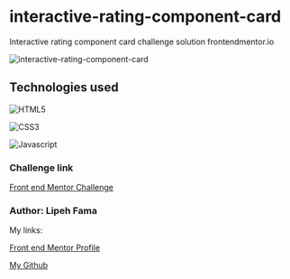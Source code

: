 # interactive-rating-component-card
 Interactive rating component card challenge solution frontendmentor.io

![interactive-rating-component-card](https://user-images.githubusercontent.com/91050670/168460759-ab93be6a-1a4b-4dcc-bb1c-84f85b16342a.gif)

## Technologies used
![HTML5](https://img.shields.io/badge/html5-%23E34F26.svg?style=for-the-badge&logo=html5&logoColor=white)

![CSS3](https://img.shields.io/badge/css3-%231572B6.svg?style=for-the-badge&logo=css3&logoColor=white)

![Javascript](https://img.shields.io/badge/JavaScript-F7DF1E?style=for-the-badge&logo=javascript&logoColor=black)

### Challenge link
<p><a href="https://www.frontendmentor.io/challenges/interactive-rating-component-koxpeBUmI">Front end Mentor Challenge</a></p>

### Author: Lipeh Fama
My links:
<p><a href="https://www.frontendmentor.io/challenges/nft-preview-card-component-SbdUL_w0U">Front end Mentor Profile</a></p>
<p><a href="https://github.com/FelipeFama">My Github</a></p>

